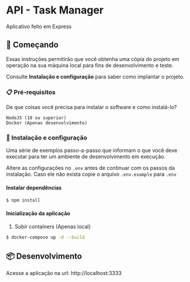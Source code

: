 # API - Task Manager

Aplicativo feito em Express

## 🚀 Começando

Essas instruções permitirão que você obtenha uma cópia do projeto em operação na sua máquina local para fins de desenvolvimento e teste.

Consulte **Instalação e configuração** para saber como implantar o projeto.

### 📋 Pré-requisitos

De que coisas você precisa para instalar o software e como instalá-lo?

```
NodeJS (18 ou superior)
Docker (Apenas desenvolvimento)
```

### 🔧 Instalação e configuração

Uma série de exemplos passo-a-passo que informam o que você deve executar para ter um ambiente de desenvolvimento em execução.

Altere as configurações no `.env` antes de continuar com os passos da instalação. Caso ele não exista copie o arquivo `.env.example` para `.env`

#### Instalar dependências

```bash
$ npm install
```

#### Inicialização da aplicação

1. Subir containers (Apenas local)

```bash
$ docker-compose up -d --build
```

## 📦 Desenvolvimento

Acesse a aplicação na url: http://localhost:3333
